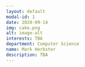 ```yaml
---
layout: default
modal-id: 1
date: 2020-09-14
img: cake.png
alt: image-alt
interests: TBA
department: Computer Science
name: Mark Herbster
description: TBA
---
```

